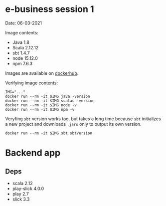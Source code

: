 # e-business session 1

Date: 06-03-2021

Image contents:

- Java 1.8
- Scala 2.12.12
- sbt 1.4.7
- node 15.12.0
- npm 7.6.3

Images are available on [dockerhub](https://hub.docker.com/repository/docker/alexjudauj/e-business-s1).

Verifying image contents:

```
IMG="..."
docker run --rm -it $IMG java -version
docker run --rm -it $IMG scalac -version
docker run --rm -it $IMG node -v
docker run --rm -it $IMG npm -v
```

Veryfing `sbt` version works too, but takes a long time because `sbt` initializes a new project and downloads `.jars` only to output its own version.
```
docker run --rm -it $IMG sbt sbtVersion
```

# Backend app

## Deps

- scala 2.12
- play-slick 4.0.0 
- play 2.7
- slick 3.3
